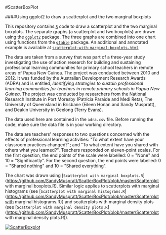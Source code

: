 #ScatterBoxPlot

####Using ggplot2 to draw a scatterplot and the two marginal boxplots

This  repository contains [`R`](http://www.cran.r-project.org/) code to draw a scatterplot and the two marginal boxplots. The separate graphs (a scatterplot and two boxplots) are drawn using the [`ggplot2`](http://cran.r-project.org/web/packages/ggplot2/) package. The three graphs are combined into one chart using functions from the [`gtable`](http://cran.r-project.org/web/packages/gtable) package. An additional and annotated example is available at [`scatterplot-with-marginal-boxplots.html`](http://sandymuspratt.blogspot.com.au/2013/02/scatterplot-with-marginal-boxplots.html)

The data are taken from a survey that was part of a three-year study investigating the use of action research for building and sustaining professional learning communities for primary school teachers in remote areas of Papua New Guinea. The project was conducted between 2010 and 2012. It was funded by the Australian Development Research Awards (ADRA) and is entitled, *Identifying strategies to sustain professional learning communities for teachers in remote primary schools in Papua New Guinea*. The project was conducted by researchers from the National Research Institute in Port Moresby (Patricia Paraide and Medi Reta), The University of Queensland in Brisbane (Eileen Honan and Sandy Muspratt), and Deakin University in Geelong (Terry Evans).

The data used here are contained in the `adra.csv` file. Before running the code, make sure the data file is in your working directory.

The data are teachers' responses to two questions concerned with the effects of professional learning activities: "To what extent have your classroom practices changed?"; and "To what extent have you shared with others what you learned?". Teachers responded on eleven-point scales. For the first question, the end points of the scale were labelled: 0 = "None" and 10 = "Significantly". For the second question, the end points were labelled: 0 = "Shared nothing" and 10 = "Shared everything".  

The chart was drawn using [`Scatterplot with marginal boxplots.R`](https://github.com/SandyMuspratt/ScatterBoxPlot/blob/master/Scatterplot with marginal boxplots.R). Similar logic applies to scatterplots with marginal histograms (see [`Scatterplot with marginal histograms.R`](https://github.com/SandyMuspratt/ScatterBoxPlot/blob/master/Scatterplotwith marginal histograms.R)) and scatterplots with marginal density plots (see [`Scatterplot with marginal density plots.R`](https://github.com/SandyMuspratt/ScatterBoxPlot/blob/master/Scatterplot with marginal density plots.R)). 

[![ScatterBoxplot](https://dl.dropbox.com/u/16954433/ScatterBoxplot.png)](https://dl.dropbox.com/u/16954433/ScatterBoxplot.png)


